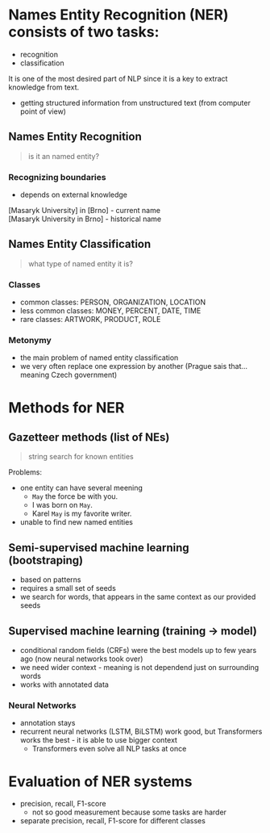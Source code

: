# Names Entity Recognition (NER) consists of two tasks:
- recognition
- classification

It is one of the most desired part of NLP since it is a key to extract knowledge from text.
- getting structured information from unstructured text (from computer point of view)

## Names Entity Recognition
> is it an named entity?

### Recognizing boundaries
- depends on external knowledge

[Masaryk University] in [Brno] - current name  
[Masaryk University in Brno] - historical name

## Names Entity Classification
> what type of named entity it is?

### Classes
- common classes: PERSON, ORGANIZATION, LOCATION
- less common classes: MONEY, PERCENT, DATE, TIME
- rare classes: ARTWORK, PRODUCT, ROLE

### Metonymy
- the main problem of named entity classification
- we very often replace one expression by another (Prague sais that... meaning Czech government)

# Methods for NER

## Gazetteer methods (list of NEs)
> string search for known entities

Problems:
- one entity can have several meening
  - `May` the force be with you.
  - I was born on `May`.
  - Karel `May` is my favorite writer.
- unable to find new named entities

## Semi-supervised machine learning (bootstraping)
- based on patterns
- requires a small set of seeds
- we search for words, that appears in the same context as our provided seeds

## Supervised machine learning (training -> model)
- conditional random fields (CRFs) were the best models up to few years ago (now neural networks took over)
- we need wider context - meaning is not dependend just on surrounding words
- works with annotated data

### Neural Networks
- annotation stays
- recurrent neural networks (LSTM, BiLSTM) work good, but Transformers works the best - it is able to use bigger context
  - Transformers even solve all NLP tasks at once

# Evaluation of NER systems
- precision, recall, F1-score
  - not so good measurement because some tasks are harder
- separate precision, recall, F1-score for different classes

